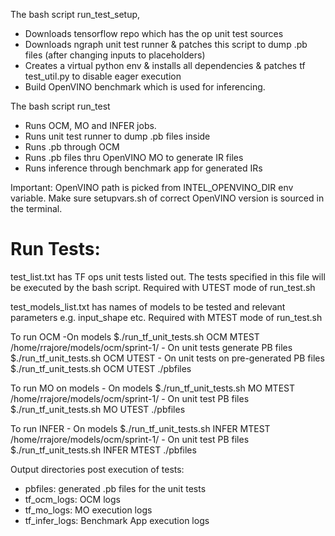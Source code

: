 The bash script run_test_setup,
- Downloads tensorflow repo which has the op unit test sources
- Downloads ngraph unit test runner & patches this script to dump .pb files (after changing inputs to placeholders)
- Creates a virtual python env & installs all dependencies & patches tf test_util.py to disable eager execution
- Build OpenVINO benchmark which is used for inferencing.

The bash script run_test
- Runs OCM, MO and INFER jobs.
- Runs unit test runner to dump .pb files inside
- Runs .pb through OCM
- Runs .pb files thru OpenVINO MO to generate IR files 
- Runs inference through benchmark app for generated IRs

Important:
OpenVINO path is picked from INTEL_OPENVINO_DIR env variable. Make sure setupvars.sh of correct OpenVINO version is sourced in the terminal. 

Run Tests:
=========
test_list.txt has TF ops unit tests listed out. The tests specified in this file will be executed by the bash script. Required with UTEST mode of run_test.sh

test_models_list.txt has names of models to be tested and relevant parameters e.g. input_shape etc. Required with MTEST mode of run_test.sh

To run OCM 
    -On models
         $./run_tf_unit_tests.sh OCM MTEST /home/rrajore/models/ocm/sprint-1/
    - On unit tests generate PB files
         $./run_tf_unit_tests.sh OCM UTEST
    - On unit tests on pre-generated PB files
         $./run_tf_unit_tests.sh OCM UTEST ./pbfiles
        
To run MO on models
    - On models
         $./run_tf_unit_tests.sh MO MTEST /home/rrajore/models/ocm/sprint-1/
    - On unit test PB files 
         $./run_tf_unit_tests.sh MO UTEST ./pbfiles

To run INFER 
    - On models
         $./run_tf_unit_tests.sh INFER MTEST /home/rrajore/models/ocm/sprint-1/
    - On unit test PB files 
         $./run_tf_unit_tests.sh INFER MTEST ./pbfiles

Output directories post execution of tests:
  - pbfiles: generated .pb files for the unit tests
  - tf_ocm_logs: OCM logs
  - tf_mo_logs: MO execution logs
  - tf_infer_logs: Benchmark App execution logs
